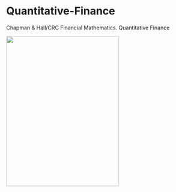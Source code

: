 # Quantitative-Finance
Chapman &amp; Hall/CRC Financial Mathematics. Quantitative Finance

<img src="https://images-na.ssl-images-amazon.com/images/I/71cmaXR+ONL.jpg" width="300" height="400"/>


